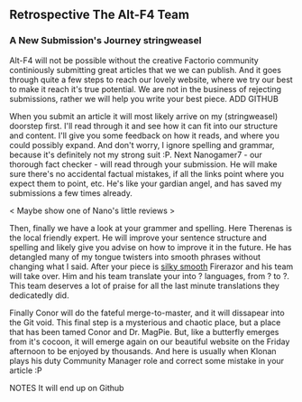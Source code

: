 ## Retrospective <author>The Alt-F4 Team</author>


### A New Submission's Journey <author>stringweasel</author>

Alt-F4 will not be possible without the creative Factorio community continiously submitting great articles that we we can publish. And it goes through quite a few steps to reach our lovely website, where we try our best to make it reach it's true potential. We are not in the business of rejecting submissions, rather we will help you write your best piece. ADD GITHUB 

When you submit an article it will most likely arrive on my (stringweasel) doorstep first. I'll read through it and see how it can fit into our structure and content. I'll give you some feedback on how it reads, and where you could possibly expand. And don't worry, I ignore spelling and grammar, because it's definitely not my strong suit :P.  Next Nanogamer7 - our thorough fact checker - will read through your submission. He will make sure there's no accidental factual mistakes, if all the links point where you expect them to point, etc. He's like your gardian angel, and has saved my submissions a few times already.

< Maybe show one of Nano's little reviews >

Then, finally we have a look at your grammer and spelling. Here Therenas is the local friendly expert. He will improve your sentence structure and spelling and likely give you advise on how to improve it in the future. He has detangled many of my tongue twisters into smooth phrases without changing what I said. After your piece is [silky smooth]() Firerazor and his team will take over. Him and his team translate your into ? languages, from ? to ?. This team deserves a lot of praise for all the last minute translations they dedicatedly did.

Finally Conor will do the fateful merge-to-master, and it will dissapear into the Git void. This final step is a mysterious and chaotic place, but a place that has been tamed Conor and Dr. MagPie. But, like a butterfly emerges from it's cocoon, it will emerge again on our beautiful website on the Friday afternoon to be enjoyed by thousands. And here is usually when Klonan plays his duty Community Manager role and correct some mistake in your article :P


NOTES
It will end up on Github